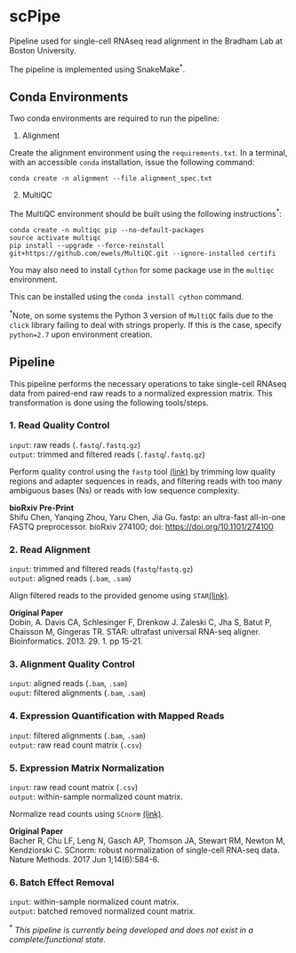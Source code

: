 # scPipe

Pipeline used for single-cell RNAseq read alignment in the Bradham Lab at Boston University.

The pipeline is implemented using SnakeMake<sup>*</sup>.

## Conda Environments

Two conda environments are required to run the pipeline:

1. Alignment

Create the alignment environment using the `requirements.txt`. In a terminal, with an accessible `conda` installation, issue the following command:

```{bash}
conda create -n alignment --file alignment_spec.txt 
```

2. MultiQC

The MultiQC environment should be built using the following instructions<sup>*</sup>:

```{bash}
conda create -n multiqc pip --no-default-packages
source activate multiqc
pip install --upgrade --force-reinstall git+https://github.com/ewels/MultiQC.git --ignore-installed certifi
```

You may also need to install `Cython` for some package use in the `multiqc` environment.

This can be installed using the `conda install cython` command.

<sup>*</sup>Note, on some systems the Python 3 version of `MultiQC` fails due to the `click` library failing to deal with strings properly. If this is the case, specify `python=2.7` upon environment creation.


## Pipeline

This pipeline performs the necessary operations to take single-cell RNAseq data from paired-end raw reads to a normalized expression matrix. This transformation is done using the following tools/steps.

### 1. Read Quality Control

`input`: raw reads (`.fastq`/`.fastq.gz`)<br>
`output`: trimmed and filtered reads (`.fastq`/`.fastq.gz`)

Perform quality control using the `fastp` tool [(link)](https://github.com/OpenGene/fastp) by trimming low quality regions and adapter sequences in reads, and filtering reads with too many ambiguous bases (Ns) or reads with low sequence complexity.

**bioRxiv Pre-Print**<br>
Shifu Chen, Yanqing Zhou, Yaru Chen, Jia Gu. fastp: an ultra-fast all-in-one FASTQ preprocessor. bioRxiv 274100; doi: https://doi.org/10.1101/274100

### 2. Read Alignment

`input`: trimmed and filtered reads (`fastq`/`fastq.gz`)<br>
`output`: aligned reads (`.bam`, `.sam`)

Align filtered reads to the provided genome using `STAR`[(link)](https://github.com/alexdobin/STAR).

**Original Paper**<br>
Dobin, A. Davis CA, Schlesinger F, Drenkow J. Zaleski C, Jha S, Batut P, Chaisson M, Gingeras TR. STAR: ultrafast universal RNA-seq aligner.  Bioinformatics. 2013. 29. 1. pp 15-21.


### 3. Alignment Quality Control

`input`: aligned reads (`.bam`, `.sam`)<br>
`ouput`: filtered alignments (`.bam`, `.sam`)


### 4. Expression Quantification with Mapped Reads

`input`: filtered alignments (`.bam`, `.sam`)<br>
`output`: raw read count matrix (`.csv`)

### 5. Expression Matrix Normalization

`input`: raw read count matrix (`.csv`)<br>
`output`: within-sample normalized count matrix.

Normalize read counts using `SCnorm` [(link)](https://github.com/rhondabacher/SCnorm).

**Original Paper**<br>
Bacher R, Chu LF, Leng N, Gasch AP, Thomson JA, Stewart RM, Newton M, Kendziorski C. SCnorm: robust normalization of single-cell RNA-seq data. Nature Methods. 2017 Jun 1;14(6):584-6.

### 6. Batch Effect Removal

`input`: within-sample normalized count matrix.<br>
`output`: batched removed normalized count matrix.





<sup>*</sup> *This pipeline is currently being developed and does not exist in a complete/functional state.*
